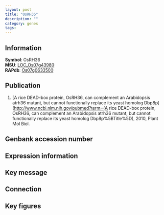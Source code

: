 ```yaml
---
layout: post
title: "OsRH36"
description: ""
category: genes
tags: 
---
```


## Information
__Symbol__: OsRH36  
__MSU__: [LOC_Os07g43980](http://rice.plantbiology.msu.edu/cgi-bin/ORF_infopage.cgi?orf=LOC_Os07g43980)  
__RAPdb__: [Os07g0633500](http://rapdb.dna.affrc.go.jp/viewer/gbrowse_details/irgsp1?name=Os07g0633500)  

## Publication
1. [A rice DEAD-box protein, OsRH36, can complement an Arabidopsis atrh36 mutant, but cannot functionally replace its yeast homolog Dbp8p](http://www.ncbi.nlm.nih.gov/pubmed?term=(A rice DEAD-box protein, OsRH36, can complement an Arabidopsis atrh36 mutant, but cannot functionally replace its yeast homolog Dbp8p%5BTitle%5D), 2010, Plant Mol Biol.

## Genbank accession number

## Expression information

## Key message

## Connection

## Key figures


